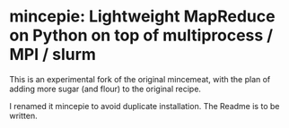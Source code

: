mincepie: Lightweight MapReduce on Python on top of multiprocess / MPI / slurm
============================================

This is an experimental fork of the original mincemeat, with the plan of adding more sugar (and flour) to the original recipe.

I renamed it mincepie to avoid duplicate installation. The Readme is to be written.

